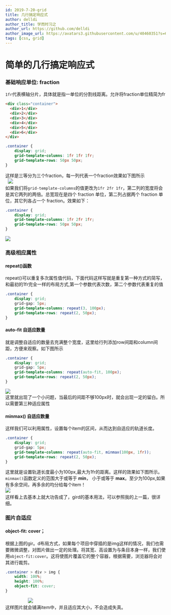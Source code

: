 ```yaml
---
id: 2019-7-20-grid
title: 几行搞定响应式
author: delldi
author_title: 学而时习之
author_url: https://github.com/delldi
author_image_url: https://avatars3.githubusercontent.com/u/40460351?s=60&u=ba9637be7363625f2322319ab99fe8508e4bce87&v=4
tags: [css, grid]
---
```


# 简单的几行搞定响应式
<a name="cAHti"></a>

### 基础响应单位: fraction

`1fr`代表横轴分片，具体就是指一单位的分割线距离。允许将fraction单位精简为fr

```html
<div class="container">
  <div>1</div>
  <div>2</div>
  <div>3</div>
  <div>4</div>
  <div>5</div>
  <div>6</div>
</div>
```

```css
.container {
    display: grid;
    grid-template-columns: 1fr 1fr 1fr;
    grid-template-rows: 50px 50px;
}
```

这样是三等分为三个fraction，每一列代表一个fraction效果如下图所示<br />  ![](https://cdn.nlark.com/yuque/0/2019/webp/315567/1574846951138-1afa9c4b-8a19-44ba-883b-fb65ae8de326.webp#align=left&display=inline&height=170&originHeight=170&originWidth=600&search=&size=0&status=done&width=600)<br />如果我们将`grid-template-columns`的值更改为`1fr 2fr 1fr`，第二列的宽度将会是其它两列的两倍。总宽现在是四个 fraction 单位，第二列占据两个 fraction 单位，其它列各占一个 fraction。效果如下：

```css
.container {
    display: grid;
    grid-template-columns: 1fr 2fr 1fr;
    grid-template-rows: 50px 50px;
}
```

![](https://cdn.nlark.com/yuque/0/2019/webp/315567/1574847182994-b1b72609-aede-4750-9cab-350d1b4d2ddf.webp#align=left&display=inline&height=181&originHeight=181&originWidth=640&search=&size=0&status=done&width=640)
<a name="6dK8b"></a>

### 高级相应属性

<a name="M77cA"></a>

#### repeat()函数

repeat()可以重复多次属性值代码，下面代码这样写就是重复第一种方式的简写，和最初的1fr完全一样的布局方式,第一个参数代表次数，第二个参数代表重复的值

```css
.container {
    display: grid;
  	grid-gap: 5px;
    grid-template-columns: repeat(3, 100px);
    grid-template-rows: repeat(2, 50px);
}
```

<a name="yPpYC"></a>

#### auto-fit 自适应数量

就是调整自适应的数量去充满整个宽度，这里给行列添加row间距和column间距，方便来观察。如下图所示

```css
.container {
    display: grid;
  	grid-gap: 5px;
    grid-template-columns: repeat(auto-fit, 100px);
    grid-template-rows: repeat(2, 50px);
}
```

![](https://cdn.nlark.com/yuque/0/2019/webp/315567/1574865270307-3d66440c-a8c2-4ccb-b52c-14ca4010bdb5.webp#align=left&display=inline&height=170&originHeight=170&originWidth=600&search=&size=0&status=done&width=600)<br />这里就出现了一个小问题，当最后的间距不够100px时，就会出现一定的留白。所以需要第三种适应属性
<a name="mkwAo"></a>

#### minmax() 自适应数量

这样我们可以利用属性，设置每个item的区间，从而达到自适应的轨道长度。

```css
.container {
    display: grid;
  	grid-gap: 5px;
    grid-template-columns: repeat(auto-fit, minmax(100px, 1fr));
    grid-template-rows: repeat(2, 50px);
}
```

这里就是设置轨道长度最小为100px,最大为1fr的距离。这样的效果如下图所示。`minmax()`函数定义的范围大于或等于 **min**， 小于或等于 **max**。至少为100px,如果有多余空间，再多余的均分给每个item！<br />
![](https://cdn.nlark.com/yuque/0/2019/webp/315567/1574865632073-6ef88c13-4a97-498a-9b98-d359ccc2acc9.webp#align=left&display=inline&height=170&originHeight=170&originWidth=600&search=&size=0&status=done&width=600)    <br />这样看上去基本上就大功告成了，gird的基本用法，可以参照我的上一篇，很详细。
<a name="EOPLc"></a>

### 图片自适应

<a name="dxJCg"></a>

#### object-fit: cover；

根据上图的gir。d布局方式，如果每个项目中穿插的是img这样的情况，我们也需要微微调整，对图片做出一定的处理。将其宽、高设置为与条目本身一样，我们使用`object-fit:cover`。这将使图片覆盖它的整个容器，根据需要，浏览器将会对其进行裁剪。

```css
.container > div > img {
    width: 100%;
    height: 100%;
    object-fit: cover;
}
```

                  ![](https://cdn.nlark.com/yuque/0/2019/webp/315567/1574866540855-9b986a45-6770-4867-b89a-a0423505dcc8.webp#align=left&display=inline&height=208&originHeight=208&originWidth=600&search=&size=0&status=done&width=600)<br />这样图片就会铺满item中，并且适应其大小，不会造成失真。